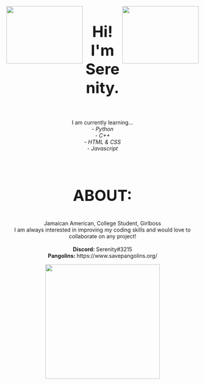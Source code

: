 <p align="center">
  <img 
    height = "150"
    width = "200"
    align = "left"
    src="https://user-images.githubusercontent.com/87384289/171555313-761d2559-d7b1-4086-b69f-129c05902f80.png"
  >
  <img 
    align = "right"
    width="200"
    height="150"
    src="https://user-images.githubusercontent.com/87384289/171555313-761d2559-d7b1-4086-b69f-129c05902f80.png"
  >
</p>
  <body>
    <h1 style="font-size:40px;" align = "center"><strong>Hi! I'm Serenity.</strong></h1><br>
    <p align = "center">
      I am currently learning... <br>
      <em>- Python </em><br>
        <em>- C++ </em><br>
        <em>- HTML & CSS </em><br>
        <em>- Javascript </em><br>
      <br>
      <br>
    </p>
    <h3 style="font-size:40px;" align = "center"><strong>ABOUT:</strong><br></h3>
    <p align = "center">
      Jamaican American, College Student, Girlboss<br>
      I am always interested in improving my coding skills and would love to collaborate on any project!<br><br>
      <strong>Discord: </strong>Serenity#3215<br>
      <strong>Pangolins: </strong>https://www.savepangolins.org/
    </p>
  </body>
    <p align = "center">
      <img
        width = "300"
        height = "300"
        src="https://user-images.githubusercontent.com/87384289/171032199-887293fc-026e-46e3-b41e-6da79ee30eda.png"
      >
    </p>
<!---
https://user-images.githubusercontent.com/87384289/171029453-aa165f58-3262-4a71-9691-e4ce37c853c6.png
Ren280/Ren280 is a ✨ special ✨ repository because its `README.md` (this file) appears on your GitHub profile.
You can click the Preview link to take a look at your changes.
--->

